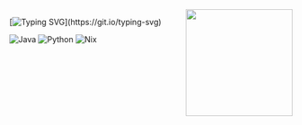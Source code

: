 <img align="right" alt="" height="190px" padding="50px" src="https://media.tenor.com/S61VCO73mOAAAAAj/linux-tux.gif">

[![Typing SVG](https://readme-typing-svg.herokuapp.com?font=JetBrains+Mono&pause=2000&color=A67B5B&width=435&lines=N%C3%A3o+sou+um+desenvolvedor;%C3%A9+s%C3%B3+um+passatempo+(..))](https://git.io/typing-svg)

![Java](https://img.shields.io/badge/Java-1A1A1D?style=for-the-badge&logo=openjdk&logoColor=FFF2D7)
![Python](https://img.shields.io/badge/Python-1A1A1D?style=for-the-badge&logo=python&logoColor=FFF2D7)
![Nix](https://img.shields.io/badge/Nix-1A1A1D?logo=nixos&logoColor=FFF2D7&style=for-the-badge)
